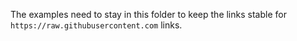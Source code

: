 The examples need to stay in this folder to keep the links stable for `https://raw.githubusercontent.com` links.